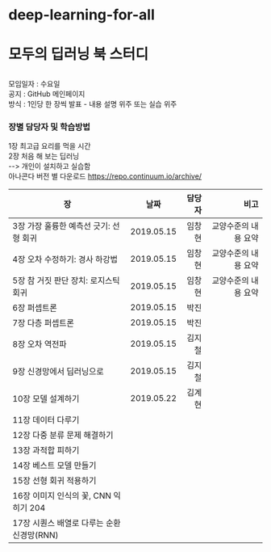 # deep-learning-for-all
# 모두의 딥러닝 북 스터디
## 
모임일자 : 수요일  
공지 : GitHub 메인페이지  
방식 : 1인당 한 장씩 발표 - 내용 설명 위주 또는 실습 위주

### 장별 담당자 및 학습방법 
1장 최고급 요리를 먹을 시간  
2장 처음 해 보는 딥러닝  
--> 개인이 설치하고 실습함  
아나콘다 버전 별 다운로드 https://repo.continuum.io/archive/  

장|날짜|담당자 | 비고
---|:---:|---:|---:
3장 가장 훌륭한 예측선 긋기: 선형 회귀 |2019.05.15| 임창현 | 교양수준의 내용 요약  
4장 오차 수정하기: 경사 하강법 | 2019.05.15|  임창현 | 교양수준의 내용 요약   
5장 참 거짓 판단 장치: 로지스틱 회귀  | 2019.05.15|  임창현 | 교양수준의 내용 요약   
6장 퍼셉트론   | 2019.05.15 | 박진 |  
7장 다층 퍼셉트론   | 2019.05.15| 박진 |  
8장 오차 역전파   | 2019.05.15 | 김지철 |  
9장 신경망에서 딥러닝으로   | 2019.05.15 | 김지철 |  
10장 모델 설계하기   | 2019.05.22 | 김계현 |  
11장 데이터 다루기  | |    |
12장 다중 분류 문제 해결하기  | |   |
13장 과적합 피하기    | |   |
14장 베스트 모델 만들기    | |   |
15장 선형 회귀 적용하기    | |   |
16장 이미지 인식의 꽃, CNN 익히기 204    | |   |
17장 시퀀스 배열로 다루는 순환 신경망(RNN)    | |   |
